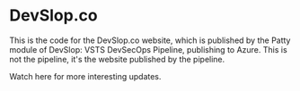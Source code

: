 # DevSlop.co
This is the code for the DevSlop.co website, which is published by the Patty module of DevSlop: VSTS DevSecOps Pipeline, publishing to Azure.  This is not the pipeline, it's the website published by the pipeline. 

Watch here for more interesting updates.
